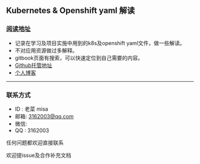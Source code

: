 ## Kubernetes & Openshift yaml 解读

### [阅读地址](https://misa.gitbook.io/k8s-ocp-yaml/)


* 记录在学习及项目实施中用到的k8s及openshift yaml文件，做一些解读。
* 不对应用资源做过多解释。
* gitbook页面有搜索，可以快速定位到自己需要的内容。
* [Github托管地址](https://github.com/cai11745/k8s-ocp-yaml)
* [个人博客](http://misa86.cn)

---

### 联系方式
* ID  : 老菜 misa
* 邮箱: 3162003@qq.com
* 微信: 
* QQ  : 3162003

任何问题都欢迎直接联系

欢迎提issue及合作补充文档


